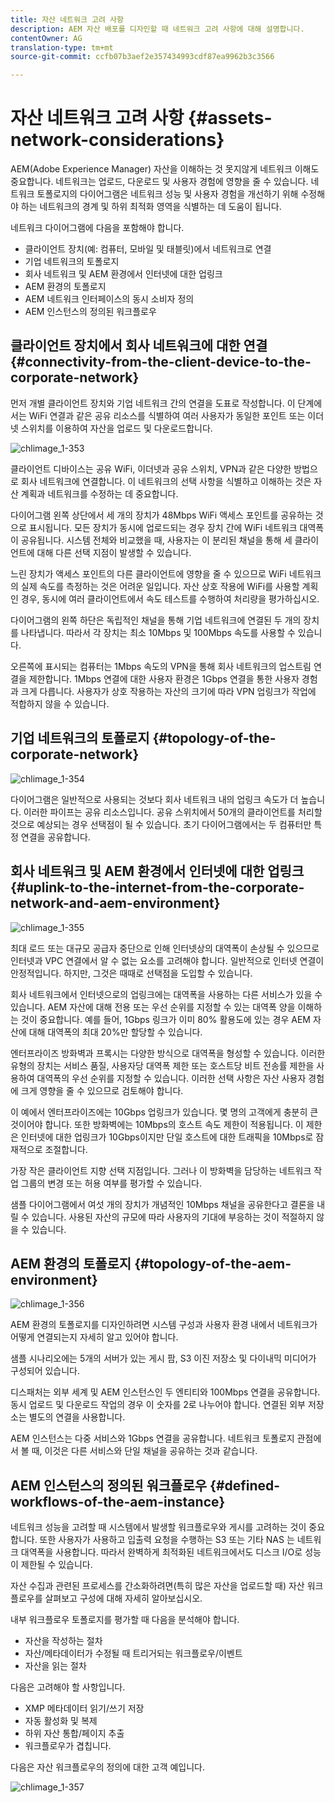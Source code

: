 ```yaml
---
title: 자산 네트워크 고려 사항
description: AEM 자산 배포를 디자인할 때 네트워크 고려 사항에 대해 설명합니다.
contentOwner: AG
translation-type: tm+mt
source-git-commit: ccfb07b3aef2e357434993cdf87ea9962b3c3566

---
```



# 자산 네트워크 고려 사항 {#assets-network-considerations}

AEM(Adobe Experience Manager) 자산을 이해하는 것 못지않게 네트워크 이해도 중요합니다. 네트워크는 업로드, 다운로드 및 사용자 경험에 영향을 줄 수 있습니다. 네트워크 토폴로지의 다이어그램은 네트워크 성능 및 사용자 경험을 개선하기 위해 수정해야 하는 네트워크의 경계 및 하위 최적화 영역을 식별하는 데 도움이 됩니다.

네트워크 다이어그램에 다음을 포함해야 합니다.

* 클라이언트 장치(예: 컴퓨터, 모바일 및 태블릿)에서 네트워크로 연결
* 기업 네트워크의 토폴로지
* 회사 네트워크 및 AEM 환경에서 인터넷에 대한 업링크
* AEM 환경의 토폴로지
* AEM 네트워크 인터페이스의 동시 소비자 정의
* AEM 인스턴스의 정의된 워크플로우

## 클라이언트 장치에서 회사 네트워크에 대한 연결 {#connectivity-from-the-client-device-to-the-corporate-network}

먼저 개별 클라이언트 장치와 기업 네트워크 간의 연결을 도표로 작성합니다. 이 단계에서는 WiFi 연결과 같은 공유 리소스를 식별하여 여러 사용자가 동일한 포인트 또는 이더넷 스위치를 이용하여 자산을 업로드 및 다운로드합니다.

![chlimage_1-353](assets/chlimage_1-353.png)

클라이언트 디바이스는 공유 WiFi, 이더넷과 공유 스위치, VPN과 같은 다양한 방법으로 회사 네트워크에 연결합니다. 이 네트워크의 선택 사항을 식별하고 이해하는 것은 자산 계획과 네트워크를 수정하는 데 중요합니다.

다이어그램 왼쪽 상단에서 세 개의 장치가 48Mbps WiFi 액세스 포인트를 공유하는 것으로 표시됩니다. 모든 장치가 동시에 업로드되는 경우 장치 간에 WiFi 네트워크 대역폭이 공유됩니다. 시스템 전체와 비교했을 때, 사용자는 이 분리된 채널을 통해 세 클라이언트에 대해 다른 선택 지점이 발생할 수 있습니다.

느린 장치가 액세스 포인트의 다른 클라이언트에 영향을 줄 수 있으므로 WiFi 네트워크의 실제 속도를 측정하는 것은 어려운 일입니다. 자산 상호 작용에 WiFi를 사용할 계획인 경우, 동시에 여러 클라이언트에서 속도 테스트를 수행하여 처리량을 평가하십시오.

다이어그램의 왼쪽 하단은 독립적인 채널을 통해 기업 네트워크에 연결된 두 개의 장치를 나타냅니다. 따라서 각 장치는 최소 10Mbps 및 100Mbps 속도를 사용할 수 있습니다.

오른쪽에 표시되는 컴퓨터는 1Mbps 속도의 VPN을 통해 회사 네트워크의 업스트림 연결을 제한합니다. 1Mbps 연결에 대한 사용자 환경은 1Gbps 연결을 통한 사용자 경험과 크게 다릅니다. 사용자가 상호 작용하는 자산의 크기에 따라 VPN 업링크가 작업에 적합하지 않을 수 있습니다.

## 기업 네트워크의 토폴로지 {#topology-of-the-corporate-network}

![chlimage_1-354](assets/chlimage_1-354.png)

다이어그램은 일반적으로 사용되는 것보다 회사 네트워크 내의 업링크 속도가 더 높습니다. 이러한 파이프는 공유 리소스입니다. 공유 스위치에서 50개의 클라이언트를 처리할 것으로 예상되는 경우 선택점이 될 수 있습니다. 초기 다이어그램에서는 두 컴퓨터만 특정 연결을 공유합니다.

## 회사 네트워크 및 AEM 환경에서 인터넷에 대한 업링크 {#uplink-to-the-internet-from-the-corporate-network-and-aem-environment}

![chlimage_1-355](assets/chlimage_1-355.png)

최대 로드 또는 대규모 공급자 중단으로 인해 인터넷상의 대역폭이 손상될 수 있으므로 인터넷과 VPC 연결에서 알 수 없는 요소를 고려해야 합니다. 일반적으로 인터넷 연결이 안정적입니다. 하지만, 그것은 때때로 선택점을 도입할 수 있습니다.

회사 네트워크에서 인터넷으로의 업링크에는 대역폭을 사용하는 다른 서비스가 있을 수 있습니다. AEM 자산에 대해 전용 또는 우선 순위를 지정할 수 있는 대역폭 양을 이해하는 것이 중요합니다. 예를 들어, 1Gbps 링크가 이미 80% 활용도에 있는 경우 AEM 자산에 대해 대역폭의 최대 20%만 할당할 수 있습니다.

엔터프라이즈 방화벽과 프록시는 다양한 방식으로 대역폭을 형성할 수 있습니다. 이러한 유형의 장치는 서비스 품질, 사용자당 대역폭 제한 또는 호스트당 비트 전송률 제한을 사용하여 대역폭의 우선 순위를 지정할 수 있습니다. 이러한 선택 사항은 자산 사용자 경험에 크게 영향을 줄 수 있으므로 검토해야 합니다.

이 예에서 엔터프라이즈에는 10Gbps 업링크가 있습니다. 몇 명의 고객에게 충분히 큰 것이어야 합니다. 또한 방화벽에는 10Mbps의 호스트 속도 제한이 적용됩니다. 이 제한은 인터넷에 대한 업링크가 10Gbps이지만 단일 호스트에 대한 트래픽을 10Mbps로 잠재적으로 조절합니다.

가장 작은 클라이언트 지향 선택 지점입니다. 그러나 이 방화벽을 담당하는 네트워크 작업 그룹의 변경 또는 허용 여부를 평가할 수 있습니다.

샘플 다이어그램에서 여섯 개의 장치가 개념적인 10Mbps 채널을 공유한다고 결론을 내릴 수 있습니다. 사용된 자산의 규모에 따라 사용자의 기대에 부응하는 것이 적절하지 않을 수 있습니다.

## AEM 환경의 토폴로지 {#topology-of-the-aem-environment}

![chlimage_1-356](assets/chlimage_1-356.png)

AEM 환경의 토폴로지를 디자인하려면 시스템 구성과 사용자 환경 내에서 네트워크가 어떻게 연결되는지 자세히 알고 있어야 합니다.

샘플 시나리오에는 5개의 서버가 있는 게시 팜, S3 이진 저장소 및 다이내믹 미디어가 구성되어 있습니다.

디스패처는 외부 세계 및 AEM 인스턴스인 두 엔티티와 100Mbps 연결을 공유합니다. 동시 업로드 및 다운로드 작업의 경우 이 숫자를 2로 나누어야 합니다. 연결된 외부 저장소는 별도의 연결을 사용합니다.

AEM 인스턴스는 다중 서비스와 1Gbps 연결을 공유합니다. 네트워크 토폴로지 관점에서 볼 때, 이것은 다른 서비스와 단일 채널을 공유하는 것과 같습니다.

## AEM 인스턴스의 정의된 워크플로우 {#defined-workflows-of-the-aem-instance}

네트워크 성능을 고려할 때 시스템에서 발생할 워크플로우와 게시를 고려하는 것이 중요합니다. 또한 사용자가 사용하고 입출력 요청을 수행하는 S3 또는 기타 NAS 는 네트워크 대역폭을 사용합니다. 따라서 완벽하게 최적화된 네트워크에서도 디스크 I/O로 성능이 제한될 수 있습니다.

자산 수집과 관련된 프로세스를 간소화하려면(특히 많은 자산을 업로드할 때) 자산 워크플로우를 살펴보고 구성에 대해 자세히 알아보십시오.

내부 워크플로우 토폴로지를 평가할 때 다음을 분석해야 합니다.

* 자산을 작성하는 절차
* 자산/메타데이터가 수정될 때 트리거되는 워크플로우/이벤트
* 자산을 읽는 절차

다음은 고려해야 할 사항입니다.

* XMP 메타데이터 읽기/쓰기 저장
* 자동 활성화 및 복제
* 하위 자산 통합/페이지 추출
* 워크플로우가 겹칩니다.

다음은 자산 워크플로우의 정의에 대한 고객 예입니다.

![chlimage_1-357](assets/chlimage_1-357.png)
